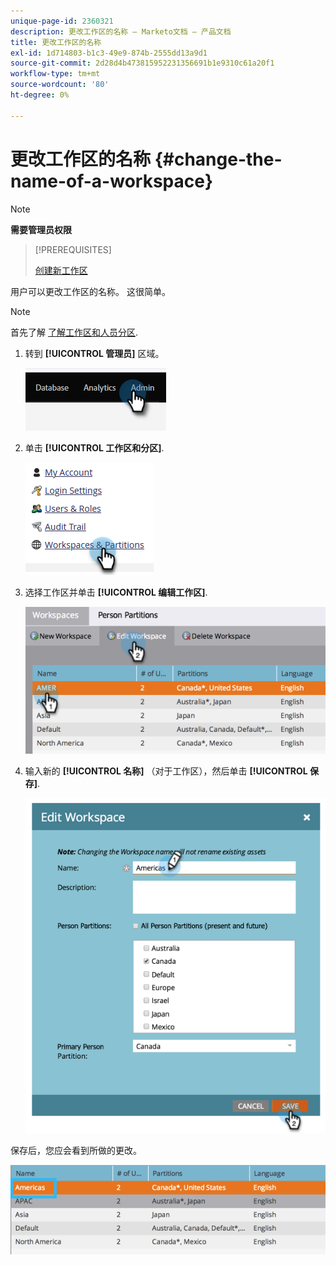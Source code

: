 ```yaml
---
unique-page-id: 2360321
description: 更改工作区的名称 — Marketo文档 — 产品文档
title: 更改工作区的名称
exl-id: 1d714803-b1c3-49e9-874b-2555dd13a9d1
source-git-commit: 2d28d4b473815952231356691b1e9310c61a20f1
workflow-type: tm+mt
source-wordcount: '80'
ht-degree: 0%

---
```


# 更改工作区的名称 {#change-the-name-of-a-workspace}

>[!NOTE]
>
>**需要管理员权限**

>[!PREREQUISITES]
>
>[创建新工作区](/help/marketo/product-docs/administration/workspaces-and-person-partitions/create-a-new-workspace.md)

用户可以更改工作区的名称。 这很简单。

>[!NOTE]
>
>首先了解 [了解工作区和人员分区](/help/marketo/product-docs/administration/workspaces-and-person-partitions/understanding-workspaces-and-person-partitions.md).

1. 转到 **[!UICONTROL 管理员]** 区域。

   ![](assets/change-the-name-of-a-workspace-1.png)

1. 单击 **[!UICONTROL 工作区和分区]**.

   ![](assets/change-the-name-of-a-workspace-2.png)

1. 选择工作区并单击 **[!UICONTROL 编辑工作区]**.

   ![](assets/change-the-name-of-a-workspace-3.png)

1. 输入新的 **[!UICONTROL 名称]** （对于工作区），然后单击 **[!UICONTROL 保存]**.

   ![](assets/change-the-name-of-a-workspace-4.png)

保存后，您应会看到所做的更改。

![](assets/change-the-name-of-a-workspace-5.png)
